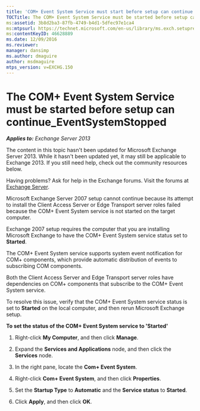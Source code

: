 ```yaml
---
title: 'COM+ Event System Service must start before setup can continue'
TOCTitle: The COM+ Event System Service must be started before setup can continue_EventSystemStopped
ms:assetid: 3b8d2ba3-87fb-4749-b4d1-5dfec97e1ca4
ms:mtpsurl: https://technet.microsoft.com/en-us/library/ms.exch.setupreadiness.eventsystemstopped(v=EXCHG.150)
ms:contentKeyID: 46628889
ms.date: 12/09/2016
ms.reviewer: 
manager: dansimp
ms.author: dmaguire
author: msdmaguire
mtps_version: v=EXCHG.150
---
```


# The COM+ Event System Service must be started before setup can continue\_EventSystemStopped

_**Applies to:** Exchange Server 2013_

The content in this topic hasn't been updated for Microsoft Exchange Server 2013. While it hasn't been updated yet, it may still be applicable to Exchange 2013. If you still need help, check out the community resources below.

Having problems? Ask for help in the Exchange forums. Visit the forums at [Exchange Server](https://go.microsoft.com/fwlink/p/?linkid=60612).

Microsoft Exchange Server 2007 setup cannot continue because its attempt to install the Client Access Server or Edge Transport server roles failed because the COM+ Event System service is not started on the target computer.

Exchange 2007 setup requires the computer that you are installing Microsoft Exchange to have the COM+ Event System service status set to **Started**.

The COM+ Event System service supports system event notification for COM+ components, which provide automatic distribution of events to subscribing COM components.

Both the Client Access Server and Edge Transport server roles have dependencies on COM+ components that subscribe to the COM+ Event System service.

To resolve this issue, verify that the COM+ Event System service status is set to **Started** on the local computer, and then rerun Microsoft Exchange setup.

**To set the status of the COM+ Event System service to 'Started'**

1. Right-click **My Computer**, and then click **Manage**.

2. Expand the **Services and Applications** node, and then click the **Services** node.

3. In the right pane, locate the **Com+ Event System**.

4. Right-click **Com+ Event System**, and then click **Properties**.

5. Set the **Startup Type** to **Automatic** and the **Service status** to **Started**.

6. Click **Apply**, and then click **OK**.
